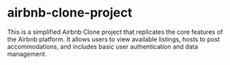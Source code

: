 # airbnb-clone-project
This is a simplified Airbnb Clone project that replicates the core features of the Airbnb platform. It allows users to view available listings, hosts to post accommodations, and includes basic user authentication and data management. 

